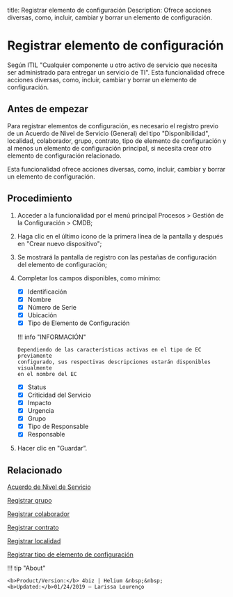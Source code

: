 title:  Registrar elemento de configuración
Description: Ofrece acciones diversas, como, incluir, cambiar y borrar un elemento de configuración. 

# Registrar elemento de configuración

Según ITIL "Cualquier componente u otro activo de servicio que necesita ser administrado para entregar un servicio de TI".
Esta funcionalidad ofrece acciones diversas, como, incluir, cambiar y borrar un elemento de configuración.

Antes de empezar
----------------

Para registrar elementos de configuración, es necesario el registro previo de un
Acuerdo de Nivel de Servicio (General) del tipo "Disponibilidad", localidad,
colaborador, grupo, contrato, tipo de elemento de configuración y al menos un
elemento de configuración principal, si necesita crear otro elemento de
configuración relacionado.

Esta funcionalidad ofrece acciones diversas, como, incluir, cambiar y borrar un
elemento de configuración.

Procedimiento
-------------

1.  Acceder a la funcionalidad por el menú principal Procesos \> Gestión de la
    Configuración \> CMDB;

2.  Haga clic en el último icono de la primera línea de la pantalla y después en
    "Crear nuevo dispositivo";

3.  Se mostrará la pantalla de registro con las pestañas de configuración del
    elemento de configuración;

4.  Completar los campos disponibles, como mínimo:

    * [x] Identificación
    * [x] Nombre
    * [x] Número de Serie
    * [x] Ubicación 
    * [x] Tipo de Elemento de Configuración
    
    !!! info "INFORMACIÓN"
    
        Dependiendo de las características activas en el tipo de EC previamente 
        configurado, sus respectivas descripciones estarán disponibles visualmente 
        en el nombre del EC
    
    * [x] Status
    * [x] Criticidad del Servicio
    * [x] Impacto
    * [x] Urgencia
    * [x] Grupo
    * [x] Tipo de Responsable
    * [x] Responsable

5.  Hacer clic en "Guardar”.

Relacionado
----------------

[Acuerdo de Nivel de Servicio](/es-es/4biz-helium/processes/service-level/use/service-level-agreement.html)

[Registrar grupo](/es-es/4biz-helium/initial-settings/access-settings/user/register-groups.html)

[Registrar colaborador](/es-es/4biz-helium/initial-settings/access-settings/user/register-employee.html)

[Registrar contrato](/es-es/4biz-helium/additional-features/contract-management/use/register-contract.html)

[Registrar localidad](/es-es/4biz-helium/platform-administration/region-and-language/register-locations.html)

[Registrar tipo de elemento de configuración](/es-es/4biz-helium/processes/configuration/configuration/register-type-ic.html)

!!! tip "About"

    <b>Product/Version:</b> 4biz | Helium &nbsp;&nbsp;
    <b>Updated:</b>01/24/2019 – Larissa Lourenço
